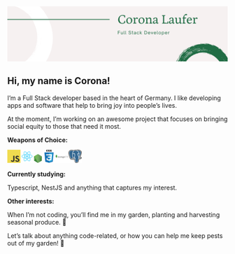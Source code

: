 ![Header](./assets/corona-banner.png "Header")


## Hi, my name is Corona!
<p>
I’m a Full Stack developer based in the heart of Germany. I like developing apps and software that help to bring joy into people’s lives.

At the moment, I’m working on an awesome project that focuses on bringing social equity to those that need it most.

<p>

**Weapons of Choice:**

<img height="30" src="https://raw.githubusercontent.com/github/explore/80688e429a7d4ef2fca1e82350fe8e3517d3494d/topics/javascript/javascript.png"><img height="30" src="https://raw.githubusercontent.com/github/explore/80688e429a7d4ef2fca1e82350fe8e3517d3494d/topics/react/react.png"><img height="20" src="https://raw.githubusercontent.com/github/explore/80688e429a7d4ef2fca1e82350fe8e3517d3494d/topics/nodejs/nodejs.png"><img height="30" src="https://raw.githubusercontent.com/github/explore/80688e429a7d4ef2fca1e82350fe8e3517d3494d/topics/css/css.png"><img height="30" src="https://raw.githubusercontent.com/github/explore/80688e429a7d4ef2fca1e82350fe8e3517d3494d/topics/mongodb/mongodb.png"><img height="30" src="https://raw.githubusercontent.com/github/explore/80688e429a7d4ef2fca1e82350fe8e3517d3494d/topics/postgresql/postgresql.png">



**Currently studying:**

Typescript, NestJS and anything that captures my interest.



**Other interests:**

When I’m not coding, you’ll find me in my garden, planting and harvesting seasonal produce. :tomato:

Let’s talk about anything code-related, or how you can help me keep pests out of my garden! :bug:



